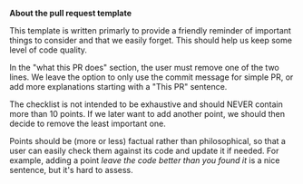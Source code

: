 **About the pull request template**

This template is written primarly to provide a friendly reminder of important
things to consider and that we easily forget. This should help us keep some
level of code quality.

In the "what this PR does" section, the user must remove one of the two lines.
We leave the option to only use the commit message for simple PR, or add more
explanations starting with a "This PR" sentence.

The checklist is not intended to be exhaustive and should NEVER contain more
than 10 points. If we later want to add another point, we should then decide to
remove the least important one.

Points should be (more or less) factual rather than philosophical, so that a
user can easily check them against its code and update it if needed. For
example, adding a point *leave the code better than you found it* is a nice
sentence, but it's hard to assess.